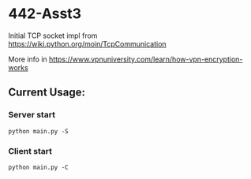 # 442-Asst3 


Initial TCP socket impl from https://wiki.python.org/moin/TcpCommunication

More info in https://www.vpnuniversity.com/learn/how-vpn-encryption-works

## Current Usage:

### Server start

```shell
python main.py -S
```

### Client start

```shell
python main.py -C
```
